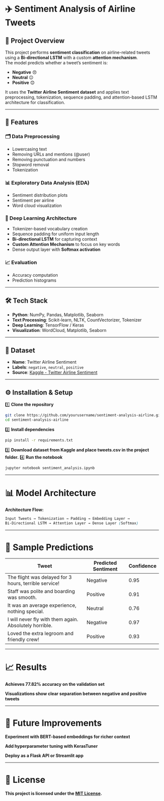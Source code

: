 # ✈️ Sentiment Analysis of Airline Tweets  

## 📌 Project Overview  
This project performs **sentiment classification** on airline-related tweets using a **Bi-directional LSTM** with a custom **attention mechanism**.  
The model predicts whether a tweet’s sentiment is:  
- **Negative** 😠  
- **Neutral** 😐  
- **Positive** 😊  

It uses the **Twitter Airline Sentiment dataset** and applies text preprocessing, tokenization, sequence padding, and attention-based LSTM architecture for classification.

---

## 🚀 Features  

### 🗂 Data Preprocessing  
- Lowercasing text  
- Removing URLs and mentions (@user)  
- Removing punctuation and numbers  
- Stopword removal  
- Tokenization  

### 📊 Exploratory Data Analysis (EDA)  
- Sentiment distribution plots  
- Sentiment per airline  
- Word cloud visualization  

### 🧠 Deep Learning Architecture  
- Tokenizer-based vocabulary creation  
- Sequence padding for uniform input length  
- **Bi-directional LSTM** for capturing context  
- **Custom Attention Mechanism** to focus on key words  
- Dense output layer with **Softmax activation**  

### 📈 Evaluation  
- Accuracy computation  
- Prediction histograms  

---

## 🛠️ Tech Stack  
- **Python**: NumPy, Pandas, Matplotlib, Seaborn  
- **Text Processing**: Scikit-learn, NLTK, CountVectorizer, Tokenizer  
- **Deep Learning**: TensorFlow / Keras  
- **Visualization**: WordCloud, Matplotlib, Seaborn  

---

## 📂 Dataset  
- **Name**: Twitter Airline Sentiment  
- **Labels**: `negative`, `neutral`, `positive`  
- **Source**: [Kaggle - Twitter Airline Sentiment](https://www.kaggle.com/crowdflower/twitter-airline-sentiment)  

---

## ⚙️ Installation & Setup  

1️⃣ **Clone the repository**  
```bash
git clone https://github.com/yourusername/sentiment-analysis-airline.git
cd sentiment-analysis-airline
```
2️⃣ **Install dependencies**
```bash
pip install -r requirements.txt
```
3️⃣ **Download dataset from Kaggle and place tweets.csv in the project folder.**
4️⃣ **Run the notebook**
```bash
jupyter notebook sentiment_analysis.ipynb
```
---
# 📊 Model Architecture

**Architecture Flow:**
```css
Input Tweets → Tokenization → Padding → Embedding Layer →
Bi-Directional LSTM → Attention Layer → Dense Layer (Softmax)
```
---
# 🧪 Sample Predictions
| Tweet                                                  | Predicted Sentiment | Confidence |
| ------------------------------------------------------ | ------------------- | ---------- |
| The flight was delayed for 3 hours, terrible service!  | Negative            | 0.95       |
| Staff was polite and boarding was smooth.              | Positive            | 0.91       |
| It was an average experience, nothing special.         | Neutral             | 0.76       |
| I will never fly with them again. Absolutely horrible. | Negative            | 0.97       |
| Loved the extra legroom and friendly crew!             | Positive            | 0.93       |
---
# 📈 Results
**Achieves 77.82% accuracy on the validation set**

**Visualizations show clear separation between negative and positive tweets**

---
# 🔮 Future Improvements
**Experiment with BERT-based embeddings for richer context**

**Add hyperparameter tuning with KerasTuner**

**Deploy as a Flask API or Streamlit app**

---
# 📜 License
**This project is licensed under the [MIT License](https://github.com/tanishmohokar/sentiment_analysis/blob/main/LICENSE).**




